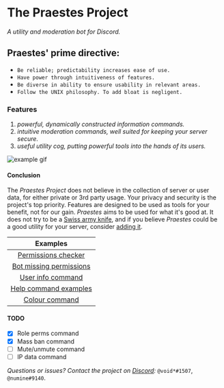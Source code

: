 #  **The Praestes Project**
*A utility and moderation bot for Discord.*

##  **Praestes' prime directive:**
*  `Be reliable; predictability increases ease of use.`
*  `Have power through intuitiveness of features.`
*  `Be diverse in ability to ensure usability in relevant areas.`
*  `Follow the UNIX philosophy. To add bloat is negligent.`

###  **Features**
1.  *powerful, dynamically constructed information commands.*
2.  *intuitive moderation commands, well suited for keeping your server secure.*
3.  *useful utility cog, putting powerful tools into the hands of its users.*

![example gif](https://github.com/voidoakenduck/Praestes/blob/main/zRTMTXdBVb.gif)

####  **Conclusion**<br/>
The *Praestes Project* does not believe in the collection of server or user data, for either private or 3rd party usage. Your privacy and security is the project's top priority. Features are designed to be used as tools for your benefit, not for our gain. *Praestes* aims to be used for what it's good at. It does not try to be a [Swiss army knife](https://en.wikipedia.org/wiki/Microsoft), and if you believe *Praestes* could be a good utility for your server, consider [adding it](https://discord.com/oauth2/authorize?client_id=788206328916738072&scope=bot&permissions=2147483647).

|Examples|
|:-:|
|[Permissions checker](https://media.discordapp.net/attachments/788211981051101214/808446564213194802/unknown.png)|
|[Bot missing permissions](https://media.discordapp.net/attachments/796620072608333834/808448449422032906/unknown.png?width=565&height=676)|
|[User info command](https://media.discordapp.net/attachments/796620072608333834/808448449422032906/unknown.png?width=565&height=676)|
|[Help command examples](https://media.discordapp.net/attachments/788211981051101214/808451341995081788/unknown.png?width=478&height=676)|
|[Colour command](https://media.discordapp.net/attachments/788211981051101214/808451995828617246/unknown.png)|

#### TODO
-  [x] Role perms command
-  [x] Mass ban command
-  [ ] Mute/unmute command
-  [ ] IP data command

*Questions or issues? Contact the project on [Discord](https://discord.gg/5d7BzA6pWa):* `@void*#1507`, `@numine#9140`.
